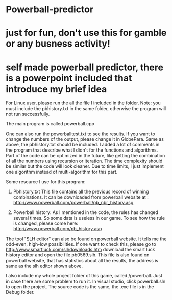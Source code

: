 # Powerball-predictor

just for fun, don't use this for gamble or any busness activity! 
=============================================================================
self made powerball predictor, there is a powerpoint included that introduce my brief idea
==============================================================================

For Linux user, please run the all the file I included in the folder. Note: you must include the pbhistory.txt in the same folder, otherwise the program will not run successfully.


The main program is called powerball.cpp

One can also run the powerballtest.txt to see the results. If you want to change the numbers of the output, please change it in GlobePara. Same as above, the pbhistory.txt should be included.
I added a lot of comments in the program that describe what I didn't for the functions and algorithms. Part of the code can be optimized in the future, like getting the combination of all the numbers using recursion or iteration. The time complexity should be similar but the code will look cleaner. Due to time limits, I just implement one algorithm instead of multi-algorithm for this part. 

Some resource I use for this program:
1.	Pbhistory.txt
This file contains all the previous record of winning combinations. It can be downloaded from powerball website at : http://www.powerball.com/powerball/pb_nbr_history.asp

2.	Powerball history:
As I mentioned in the code, the rules has changed several times. So some data is useless in our game. To see how the rule is changed, please come here: http://www.powerball.com/pb_history.asp 

 
The tool "SLH editor" can also be found on powerball website. It tells me the odd-even, high-low possibilities.
If one want to check this, please go to http://www.smartluck.com/slhdownloads.htm download the smart luck history editor and open the file pb0569.slh. This file is also found on powerball website, that has statistics about all the results, the address is same as the slh editor shown above.

I also include my whole project folder of this game, called /powerball. Just in case there are some problem to run it. In visual studio, click powerball.sln to open the project. The source code is the same, the .exe file is in the Debug folder.
